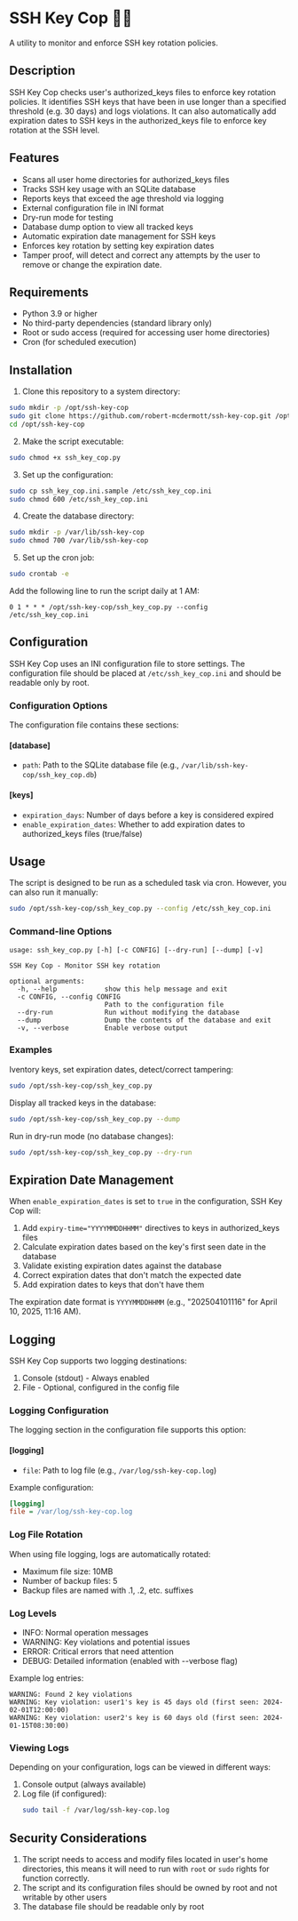 # SSH Key Cop 👮‍♂️

A utility to monitor and enforce SSH key rotation policies.

## Description

SSH Key Cop checks user's authorized_keys files to enforce key rotation policies. It identifies SSH keys that have been in use longer than a specified threshold (e.g. 30 days) and logs violations. It can also automatically add expiration dates to SSH keys in the authorized_keys file to enforce key rotation at the SSH level.

## Features

- Scans all user home directories for authorized_keys files
- Tracks SSH key usage with an SQLite database
- Reports keys that exceed the age threshold via logging
- External configuration file in INI format
- Dry-run mode for testing
- Database dump option to view all tracked keys
- Automatic expiration date management for SSH keys
- Enforces key rotation by setting key expiration dates
- Tamper proof, will detect and correct any attempts by the user to remove or change the expiration date.

## Requirements

- Python 3.9 or higher
- No third-party dependencies (standard library only)
- Root or sudo access (required for accessing user home directories)
- Cron (for scheduled execution)

## Installation

1. Clone this repository to a system directory:

```bash
sudo mkdir -p /opt/ssh-key-cop
sudo git clone https://github.com/robert-mcdermott/ssh-key-cop.git /opt/ssh-key-cop
cd /opt/ssh-key-cop
```

2. Make the script executable:

```bash
sudo chmod +x ssh_key_cop.py
```

3. Set up the configuration:

```bash
sudo cp ssh_key_cop.ini.sample /etc/ssh_key_cop.ini
sudo chmod 600 /etc/ssh_key_cop.ini
```

4. Create the database directory:

```bash
sudo mkdir -p /var/lib/ssh-key-cop
sudo chmod 700 /var/lib/ssh-key-cop
```

5. Set up the cron job:

```bash
sudo crontab -e
```

Add the following line to run the script daily at 1 AM:

```
0 1 * * * /opt/ssh-key-cop/ssh_key_cop.py --config /etc/ssh_key_cop.ini
```

## Configuration

SSH Key Cop uses an INI configuration file to store settings. The configuration file should be placed at `/etc/ssh_key_cop.ini` and should be readable only by root.

### Configuration Options

The configuration file contains these sections:

#### [database]
- `path`: Path to the SQLite database file (e.g., `/var/lib/ssh-key-cop/ssh_key_cop.db`)

#### [keys]
- `expiration_days`: Number of days before a key is considered expired
- `enable_expiration_dates`: Whether to add expiration dates to authorized_keys files (true/false)

## Usage

The script is designed to be run as a scheduled task via cron. However, you can also run it manually:

```bash
sudo /opt/ssh-key-cop/ssh_key_cop.py --config /etc/ssh_key_cop.ini
```

### Command-line Options

```
usage: ssh_key_cop.py [-h] [-c CONFIG] [--dry-run] [--dump] [-v]

SSH Key Cop - Monitor SSH key rotation

optional arguments:
  -h, --help            show this help message and exit
  -c CONFIG, --config CONFIG
                        Path to the configuration file
  --dry-run             Run without modifying the database
  --dump                Dump the contents of the database and exit
  -v, --verbose         Enable verbose output
```

### Examples

Iventory keys, set expiration dates, detect/correct tampering:

```bash
sudo /opt/ssh-key-cop/ssh_key_cop.py
```

Display all tracked keys in the database:

```bash
sudo /opt/ssh-key-cop/ssh_key_cop.py --dump
```

Run in dry-run mode (no database changes):

```bash
sudo /opt/ssh-key-cop/ssh_key_cop.py --dry-run
```

## Expiration Date Management

When `enable_expiration_dates` is set to `true` in the configuration, SSH Key Cop will:

1. Add `expiry-time="YYYYMMDDHHMM"` directives to keys in authorized_keys files
2. Calculate expiration dates based on the key's first seen date in the database
3. Validate existing expiration dates against the database
4. Correct expiration dates that don't match the expected date
5. Add expiration dates to keys that don't have them

The expiration date format is `YYYYMMDDHHMM` (e.g., "202504101116" for April 10, 2025, 11:16 AM).

## Logging

SSH Key Cop supports two logging destinations:

1. Console (stdout) - Always enabled
2. File - Optional, configured in the config file

### Logging Configuration

The logging section in the configuration file supports this option:

#### [logging]
- `file`: Path to log file (e.g., `/var/log/ssh-key-cop.log`)

Example configuration:
```ini
[logging]
file = /var/log/ssh-key-cop.log
```

### Log File Rotation

When using file logging, logs are automatically rotated:
- Maximum file size: 10MB
- Number of backup files: 5
- Backup files are named with .1, .2, etc. suffixes

### Log Levels

- INFO: Normal operation messages
- WARNING: Key violations and potential issues
- ERROR: Critical errors that need attention
- DEBUG: Detailed information (enabled with --verbose flag)

Example log entries:
```
WARNING: Found 2 key violations
WARNING: Key violation: user1's key is 45 days old (first seen: 2024-02-01T12:00:00)
WARNING: Key violation: user2's key is 60 days old (first seen: 2024-01-15T08:30:00)
```

### Viewing Logs

Depending on your configuration, logs can be viewed in different ways:

1. Console output (always available)
2. Log file (if configured):
   ```bash
   sudo tail -f /var/log/ssh-key-cop.log
   ```

## Security Considerations

1. The script needs to access and modify files located in user's home directories, this means it will need to run with `root` or `sudo` rights for function correctly.
2. The script and its configuration files should be owned by root and not writable by other users
3. The database file should be readable only by root

